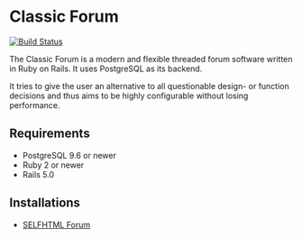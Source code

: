 # Classic Forum

[![Build Status](https://travis-ci.org/ckruse/cforum.svg?branch=master)](https://travis-ci.org/ckruse/cforum)

The Classic Forum is a modern and flexible threaded forum software
written in Ruby on Rails. It uses PostgreSQL as its backend.

It tries to give the user an alternative to all questionable design-
or function decisions and thus aims to be highly configurable without
losing performance.

## Requirements

- PostgreSQL 9.6 or newer
- Ruby 2 or newer
- Rails 5.0

## Installations

- [SELFHTML Forum](http://forum.selfhtml.org/)


